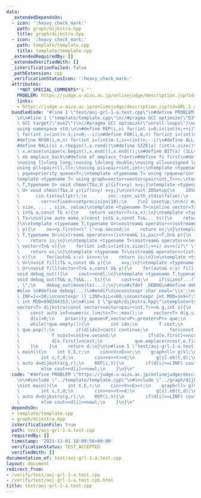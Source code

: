 ```yaml
---
data:
  _extendedDependsOn:
  - icon: ':heavy_check_mark:'
    path: graph/dijkstra.hpp
    title: graph/dijkstra.hpp
  - icon: ':heavy_check_mark:'
    path: template/template.cpp
    title: template/template.cpp
  _extendedRequiredBy: []
  _extendedVerifiedWith: []
  _isVerificationFailed: false
  _pathExtension: cpp
  _verificationStatusIcon: ':heavy_check_mark:'
  attributes:
    '*NOT_SPECIAL_COMMENTS*': ''
    PROBLEM: https://judge.u-aizu.ac.jp/onlinejudge/description.jsp?id=GRL_1_A
    links:
    - https://judge.u-aizu.ac.jp/onlinejudge/description.jsp?id=GRL_1_A
  bundledCode: "#line 1 \"test/aoj-grl-1-a.test.cpp\"\n#define PROBLEM \"https://judge.u-aizu.ac.jp/onlinejudge/description.jsp?id=GRL_1_A\"\
    \n\n#line 1 \"template/template.cpp\"\n//#pragma GCC optimize(\"O3\")\n//#pragma\
    \ GCC target(\"avx2\")\n//#pragma GCC optimize(\"unroll-loops\")\n#include <bits/stdc++.h>\n\
    using namespace std;\n\n#define REP(i,n) for(int i=0;i<(int)n;++i)\n#define RREP(i,n)\
    \ for(int i=(int)n-1;i>=0;--i)\n#define FOR(i,m,n) for(int i=(int)m;i<(int)n;++i)\n\
    #define RFOR(i,m,n) for(int i=(int)m-1;i>=(int)n;--i)\n#define ALL(x) x.begin(),x.end()\n\
    #define RALL(x) x.rbegin(),x.rend()\n#define SIZE(x) (int)x.size()\n#define UNIQUE(x)\
    \ x.erase(unique(x.begin(),x.end()),x.end());\n#define BIT(x) (1LL<<(x))\n#define\
    \ eb emplace_back\n#define ef emplace_front\n#define fs first\n#define sc second\n\
    \nusing ll=long long;\nusing ld=long double;\nusing ull=unsigned long long;\n\
    using pll=pair<ll,ll>;\nusing pii=pair<int,int>;\ntemplate <typename T> using\
    \ pque=priority_queue<T>;\ntemplate <typename T> using rpque=priority_queue<T,vector<T>,greater<T>>;\n\
    template <typename T> using graph=vector<vector<pair<int,T>>>;\ntemplate <typename\
    \ T,typename U> void chmax(T&x,U y){if(x<y) x=y;}\ntemplate <typename T,typename\
    \ U> void chmin(T&x,U y){if(x>y) x=y;}\n\nstruct IOSetup{\n    IOSetup(){\n  \
    \      cin.tie(nullptr);\n        ios::sync_with_stdio(false);\n        cout<<fixed<<setprecision(10);\n\
    \        cerr<<fixed<<setprecision(10);\n    }\n} iosetup;\n\n// make_v<T>(size,\
    \ size, ... , size, value)\ntemplate <typename T>\ninline vector<T> make_v(const\
    \ int& a,const T& x){\n    return vector<T>(a,x);\n}\ntemplate <typename T,typename...\
    \ Ts>\ninline auto make_v(const int& a,const Ts&... ts){\n    return vector<decltype(make_v<T>(ts...))>(a,make_v<T>(ts...));\n\
    }\n\ntemplate <typename T,typename U>\nostream& operator<<(ostream& os,const pair<T,U>&\
    \ p){\n    os<<p.first<<\" \"<<p.second;\n    return os;\n}\ntemplate <typename\
    \ T,typename U>\nistream& operator>>(istream& is,pair<T,U>& p){\n    is>>p.first>>p.second;\n\
    \    return is;\n}\n\ntemplate <typename T>\nostream& operator<<(ostream& os,const\
    \ vector<T>& v){\n    for(int i=0;i<(int)v.size();++i) os<<(i?\" \":\"\")<<v[i];\n\
    \    return os;\n}\ntemplate <typename T>\nistream& operator>>(istream& is,vector<T>&\
    \ v){\n    for(auto& x:v) is>>x;\n    return is;\n}\n\ntemplate <typename T,typename\
    \ U>\nvoid fill(T& x,const U& y){\n    x=y;\n}\ntemplate <typename T,typename\
    \ U>\nvoid fill(vector<T>& x,const U& y){\n    for(auto& v:x) fill(x,y);\n}\n\n\
    void debug_out(){\n    cout<<endl;\n}\ntemplate <typename T,typename... Ts>\n\
    void debug_out(T&& a,Ts&&... ts){\n    cout<<a;\n    if(sizeof...(Ts)>0) cout<<\"\
    , \";\n    debug_out(move(ts)...);\n}\n\n#ifdef _DEBUG\n#define debug(...) debug_out(__VA_ARGS__)\n\
    #else \n#define debug(...)\n#endif\n\nconstexpr char newl='\\n';\nconstexpr int\
    \ INF=1<<30;\nconstexpr ll LINF=1LL<<60;\nconstexpr int MOD=1e9+7;\n//constexpr\
    \ int MOD=998244353;\n\n#line 1 \"graph/dijkstra.hpp\"\ntemplate<typename T>\n\
    vector<T> dijkstra(const vector<vector<pair<int,T>>>& g,int s){\n    using P=pair<T,int>;\n\
    \    const auto inf=numeric_limits<T>::max();\n    vector<T> d(g.size(),inf);\n\
    \    d[s]=0;\n    priority_queue<P,vector<P>,greater<P>> que;\n    que.emplace(P(0,s));\n\
    \    while(!que.empty()){\n        int idx;\n        T cost;\n        tie(cost,idx)=que.top();\
    \ que.pop();\n        if(d[idx]<cost) continue;\n        for(const auto& e:g[idx]){\n\
    \            T ncost=cost+e.second;\n            if(d[e.first]<=ncost) continue;\n\
    \            d[e.first]=ncost;\n            que.emplace(ncost,e.first);\n    \
    \    }\n    }\n    return d;\n}\n\n#line 5 \"test/aoj-grl-1-a.test.cpp\"\n\nint\
    \ main(){\n    int V,E,r;\n    cin>>V>>E>>r;\n    graph<ll> g(V);\n    REP(i,E){\n\
    \        int s,t,d;\n        cin>>s>>t>>d;\n        g[s].eb(t,d);\n    }\n   \
    \ auto d=dijkstra(g,r);\n    REP(i,V){\n        if(d[i]>=LINF) cout<<\"INF\"<<newl;\n\
    \        else cout<<d[i]<<newl;\n    }\n}\n"
  code: "#define PROBLEM \"https://judge.u-aizu.ac.jp/onlinejudge/description.jsp?id=GRL_1_A\"\
    \n\n#include \"../template/template.cpp\"\n#include \"../graph/dijkstra.hpp\"\n\
    \nint main(){\n    int V,E,r;\n    cin>>V>>E>>r;\n    graph<ll> g(V);\n    REP(i,E){\n\
    \        int s,t,d;\n        cin>>s>>t>>d;\n        g[s].eb(t,d);\n    }\n   \
    \ auto d=dijkstra(g,r);\n    REP(i,V){\n        if(d[i]>=LINF) cout<<\"INF\"<<newl;\n\
    \        else cout<<d[i]<<newl;\n    }\n}\n"
  dependsOn:
  - template/template.cpp
  - graph/dijkstra.hpp
  isVerificationFile: true
  path: test/aoj-grl-1-a.test.cpp
  requiredBy: []
  timestamp: '2021-11-01 18:09:56+09:00'
  verificationStatus: TEST_ACCEPTED
  verifiedWith: []
documentation_of: test/aoj-grl-1-a.test.cpp
layout: document
redirect_from:
- /verify/test/aoj-grl-1-a.test.cpp
- /verify/test/aoj-grl-1-a.test.cpp.html
title: test/aoj-grl-1-a.test.cpp
---
```

